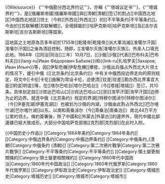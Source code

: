 {{Wikisource}}
《'''中俄勘分西北界约记'''》，亦稱《'''塔城议定书'''》、《'''塔城界約'''》，是[[俄羅斯帝國|俄羅斯帝國]]與[[清朝|清朝]]签订的割占[[中国西北地区|中国西北地区]]领土（今称[[外西北|外西北]]）的[[不平等条约|不平等条约]]。今由於[[苏联解體|苏联解體]]，全境歸屬於[[哈萨克斯坦|哈萨克斯坦]]及[[吉尔吉斯斯坦|吉尔吉斯斯坦]]等国家。

這地區之土地原為百多年前於1755年[[乾隆帝|乾隆帝]]派大軍消滅[[准噶尔汗国|准噶尔汗国]]之後為清廷控制，随即，[[准噶尔灭族|准噶尔灭族]]，外来人口填充此地。1864年（[[同治|同治]]三年）10月7日，[[沙俄|沙俄]]代表[[巴布科夫|巴布科夫]]({{lang-ru|Иван Фёдорович Бабков}})和{{link-ru|扎哈罗夫|Захаров, Иван Ильич}}等，因[[伊犁危機|伊犁危機]]爆發，沙俄出兵强占外西北大片领土的情况下，援引中俄《[[北京条约|北京条约]]》中有关中俄西段边界走向的原则规定，将文中[[卡伦|卡伦]]曲解为常设卡伦，迫使清[[钦差|钦差]]勘办西北界事宜大臣[[明谊|明谊]]等，在[[塔尔巴哈台|塔尔巴哈台]]（今[[塔城|塔城]]）签订，共10条。具体划定自[[沙宾达巴哈山口|沙宾达巴哈山口]]到[[浩罕汗国|浩罕汗国]]边界为止的边界。就连中俄《北京条约》规定的界湖[[特穆尔图淖尔|特穆尔图淖尔]]（今[[伊塞克湖|伊塞克湖]]）也被划为沙俄的内湖，沙俄由此割占外西北[[巴尔喀什湖|巴尔喀什湖]]以东、以南和斋桑淖尔（今[[斋桑泊|斋桑泊]]）南北44万平方公里的领土。條約簽署後，除了中國和[[外蒙古|外蒙古]]的邊界外，現代中國北部邊疆已經大致成形。大部分中国哈萨克部族[[克烈部|克烈部]]在此时入附。

{{中国历史小作品}}
[[Category:1864年条约|Category:1864年条约]]
[[Category:中俄边界条约|Category:中俄边界条约]]
[[Category:中俄条约_(清朝)|Category:中俄条约 (清朝)]]
[[Category:第二次鴉片戰爭|Category:第二次鴉片戰爭]]
[[Category:不平等条约|Category:不平等条约]]
[[Category:領土變更相關條約|Category:領土變更相關條約]]
[[Category:1860年代中国政治|Category:1860年代中国政治]]
[[Category:1860年代俄罗斯|Category:1860年代俄罗斯]]
[[Category:伊犁政治史|Category:伊犁政治史]]
[[Category:塔城历史|Category:塔城历史]]
[[Category:塔城市|Category:塔城市]]